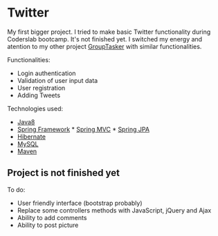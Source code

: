 # Twitter

My first bigger project. I tried to make basic Twitter functionality during Coderslab bootcamp. It's not finished yet. I switched my energy and atention to my other project [GroupTasker](https://github.com/nabuhodonozo/groupTasker) with similar functionalities.


Functionalities:
- Login authentication
- Validation of user input data
- User registration 
- Adding Tweets
        
Technologies used:
* [Java8]()
* [Spring Framework](https://spring.io/projects/spring-framework)
        * [Spring MVC]()
        * [Spring JPA]()
* [Hibernate]()
* [MySQL]()
* [Maven](https://maven.apache.org/)

## Project is not finished yet

To do:
* User friendly interface (bootstrap probably)
* Replace some controllers methods with JavaScript, jQuery and Ajax
* Ability to add comments
* Ability to post picture

